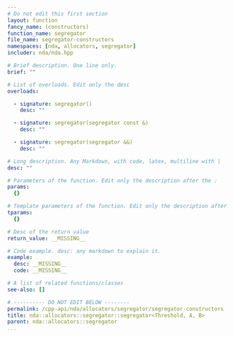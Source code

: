 ```yaml
---
# Do not edit this first section
layout: function
fancy_name: (constructors)
function_name: segregator
file_name: segregator-constructors
namespaces: [nda, allocators, segregator]
includer: nda/nda.hpp

# Brief description. One line only.
brief: ""

# List of overloads. Edit only the desc
overloads:

  - signature: segregator()
    desc: ""

  - signature: segregator(segregator const &)
    desc: ""

  - signature: segregator(segregator &&)
    desc: ""

# Long description. Any Markdown, with code, latex, multiline with |
desc: ""

# Parameters of the function. Edit only the description after the :
params:
  {}

# Template parameters of the function. Edit only the description after the :
tparams:
  {}

# Desc of the return value
return_value: __MISSING__

# Code example. desc: any markdown to explain it.
example:
  desc: __MISSING__
  code: __MISSING__

# A list of related functions/classes
see-also: []

# ---------- DO NOT EDIT BELOW --------
permalink: /cpp-api/nda/allocators/segregator/segregator-constructors
title: nda::allocators::segregator::segregator<Threshold, A, B>
parent: nda::allocators::segregator
...
```


